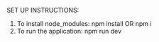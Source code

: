 

SET UP INSTRUCTIONS:

1. To install node_modules:  npm install OR npm i
2. To run the application: npm run dev

